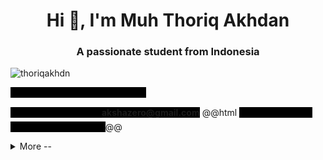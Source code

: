 <h1 align="center">Hi 👋, I'm Muh Thoriq Akhdan</h1>
<h3 align="center">A passionate student from Indonesia</h3>

<p align="left"> <img src="https://komarev.com/ghpvc/?username=thoriqakhdn&label=Profile%20views&color=0e75b6&style=flat" alt="thoriqakhdn" /> </p>

<span style="color: black; background: black; span:hover { color: white}">- 🌱 I’m currently learning **Laravel**</span>

<span style="color: black; background: black; span:hover { color: white}">- 📫 How to reach me **akshazero@gmail.com**</span>
@@html
<span style="color: black; background: black; span:hover { color: white}">- ⚡ Fun fact **Code For Fun, Game For Fun**</span>@@

<details>
    <summary>More --</summary>
    <h3 align="left">Connect with me:</h3>
<p align="left">
<a href="https://linkedin.com/in/thoriqakhdn" target="blank"><img align="center" src="https://raw.githubusercontent.com/rahuldkjain/github-profile-readme-generator/master/src/images/icons/Social/linked-in-alt.svg" alt="thoriqakhdn" height="30" width="40" /></a>
<a href="https://instagram.com/thoriq.akhdn" target="blank"><img align="center" src="https://raw.githubusercontent.com/rahuldkjain/github-profile-readme-generator/master/src/images/icons/Social/instagram.svg" alt="thoriq.akhdn" height="30" width="40" /></a>
</p>

<h3 align="left">Languages and Tools:</h3>
<p align="left"> <a href="https://getbootstrap.com" target="_blank" rel="noreferrer"> <img src="https://raw.githubusercontent.com/devicons/devicon/master/icons/bootstrap/bootstrap-plain-wordmark.svg" alt="bootstrap" width="40" height="40"/> </a> <a href="https://www.w3schools.com/cpp/" target="_blank" rel="noreferrer"> <img src="https://raw.githubusercontent.com/devicons/devicon/master/icons/cplusplus/cplusplus-original.svg" alt="cplusplus" width="40" height="40"/> </a> <a href="https://www.w3schools.com/css/" target="_blank" rel="noreferrer"> <img src="https://raw.githubusercontent.com/devicons/devicon/master/icons/css3/css3-original-wordmark.svg" alt="css3" width="40" height="40"/> </a> <a href="https://www.figma.com/" target="_blank" rel="noreferrer"> <img src="https://www.vectorlogo.zone/logos/figma/figma-icon.svg" alt="figma" width="40" height="40"/> </a> <a href="https://www.w3.org/html/" target="_blank" rel="noreferrer"> <img src="https://raw.githubusercontent.com/devicons/devicon/master/icons/html5/html5-original-wordmark.svg" alt="html5" width="40" height="40"/> </a> <a href="https://www.java.com" target="_blank" rel="noreferrer"> <img src="https://raw.githubusercontent.com/devicons/devicon/master/icons/java/java-original.svg" alt="java" width="40" height="40"/> </a> <a href="https://laravel.com/" target="_blank" rel="noreferrer"> <img src="https://raw.githubusercontent.com/devicons/devicon/master/icons/laravel/laravel-plain-wordmark.svg" alt="laravel" width="40" height="40"/> </a> <a href="https://www.mysql.com/" target="_blank" rel="noreferrer"> <img src="https://raw.githubusercontent.com/devicons/devicon/master/icons/mysql/mysql-original-wordmark.svg" alt="mysql" width="40" height="40"/> </a> <a href="https://www.php.net" target="_blank" rel="noreferrer"> <img src="https://raw.githubusercontent.com/devicons/devicon/master/icons/php/php-original.svg" alt="php" width="40" height="40"/> </a> <a href="https://www.python.org" target="_blank" rel="noreferrer"> <img src="https://raw.githubusercontent.com/devicons/devicon/master/icons/python/python-original.svg" alt="python" width="40" height="40"/> </a> </p>

<p><img align="center" src="https://github-readme-stats.vercel.app/api/top-langs?username=thoriqakhdn&show_icons=true&locale=en&layout=compact" alt="thoriqakhdn" /></p>

<span style="color: black; background: black; span:hover { color: white}">---------------------*</span>
    
<p>&nbsp;<img align="center" src="https://github-readme-stats.vercel.app/api?username=thoriqakhdn&show_icons=true&locale=en" alt="thoriqakhdn" /></p>
</details>




